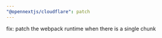 ```yaml
---
"@opennextjs/cloudflare": patch
---
```


fix: patch the webpack runtime when there is a single chunk
